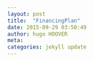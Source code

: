 ```yaml
---
layout: post
title:  "FinancingPlan"
date: 2015-09-29 03:50:49
author: hugo HOOVER
meta: 
categories: jekyll update
---
```



<!-- This file is created from $MARBOO_HOME/.media/starts/default.md -->

